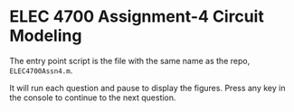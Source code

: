 # ELEC 4700 Assignment-4 Circuit Modeling

The entry point script is the file with the same name as the repo, `ELEC4700Assn4.m`.

It will run each question and pause to display the figures. Press any key in the console to continue to the next question.
